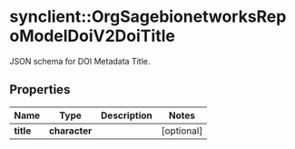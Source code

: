 # synclient::OrgSagebionetworksRepoModelDoiV2DoiTitle

JSON schema for DOI Metadata Title.

## Properties
Name | Type | Description | Notes
------------ | ------------- | ------------- | -------------
**title** | **character** |  | [optional] 



